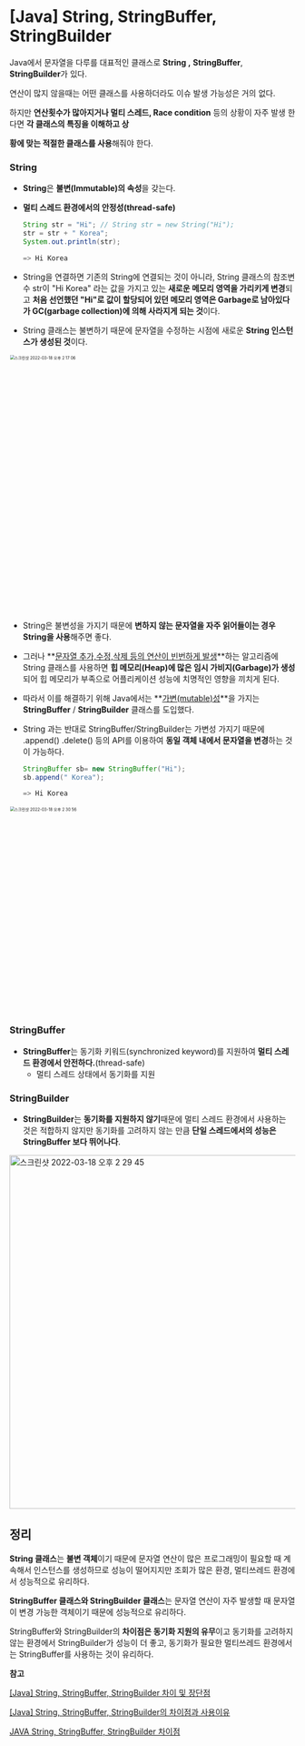 # [Java] String, StringBuffer, StringBuilder

Java에서 문자열을 다루를 대표적인 클래스로 **String ,** **StringBuffer**, **StringBuilder**가 있다. 

연산이 많지 않을때는 어떤 클래스를 사용하더라도 이슈 발생 가능성은 거의 없다. 

하지만 **연산횟수가 많아지거나 멀티 스레드, Race condition** 등의 상황이 자주 발생 한다면 **각 클래스의 특징을 이해하고 상**

**황에 맞는 적절한 클래스를 사용**해줘야 한다.





### String

- **String**은 **불변(Immutable)의 속성**을 갖는다.

- **멀티 스레드 환경에서의 안정성(thread-safe)**

  ````java
  String str = "Hi"; // String str = new String("Hi");
  str = str + " Korea";
  System.out.println(str);
  
  => Hi Korea
  ````

- String을 연결하면 기존의 String에 연결되는 것이 아니라, String 클래스의 참조변수 str이 "Hi Korea" 라는 값을 가지고 있는 **새로운 메모리 영역을 가리키게 변경**되고 **처음 선언했던 "Hi"로 값이 할당되어 있던 메모리 영역은 Garbage로 남아있다가 GC(garbage collection)에 의해 사라지게 되는 것**이다. 

- String 클래스는 불변하기 때문에 문자열을 수정하는 시점에 새로운 **String 인스턴스가 생성된 것**이다.

<img width="902" alt="스크린샷 2022-03-18 오후 2 17 06" src="https://user-images.githubusercontent.com/73063032/158941941-c3888759-4dcb-41be-9c61-2e2141ea4d22.png" style="zoom:50%;" >

- String은 불변성을 가지기 때문에 **변하지 않는 문자열을 자주 읽어들이는 경우 String을 사용**해주면 좋다. 

- 그러나 **<u>문자열 추가,수정,삭제 등의 연산이 빈번하게 발생</u>**하는 알고리즘에 String 클래스를 사용하면 **힙 메모리(Heap)에 많은 임시 가비지(Garbage)가 생성**되어 힙 메모리가 부족으로 어플리케이션 성능에 치명적인 영향을 끼치게 된다.

- 따라서 이를 해결하기 위해 Java에서는 **<u>가변(mutable)성</u>**을 가지는 **StringBuffer** / **StringBuilder** 클래스를 도입했다.

- String 과는 반대로 StringBuffer/StringBuilder는 가변성 가지기 때문에 .append() .delete() 등의 API를 이용하여 **동일 객체 내에서 문자열을 변경**하는 것이 가능하다. 

  ````java
  StringBuffer sb= new StringBuffer("Hi"); 
  sb.append(" Korea");
  
  => Hi Korea

<img width="722" alt="스크린샷 2022-03-18 오후 2 30 56" src="https://user-images.githubusercontent.com/73063032/158943252-b8d527b7-ca22-424d-8227-a306ca810c1a.png" style="zoom:50%;" >



 

### StringBuffer

- **StringBuffer**는 동기화 키워드(synchronized keyword)를 지원하여 **멀티 스레드 환경에서 안전하다.**(thread-safe)
  - 멀티 스레드 상태에서 동기화를 지원



### StringBuilder

- **StringBuilder**는 **동기화를 지원하지 않기**때문에 멀티 스레드 환경에서 사용하는 것은 적합하지 않지만 동기화를 고려하지 않는 만큼 **단일 스레드에서의 성능은 StringBuffer 보다 뛰어나다**.





<img width="622" alt="스크린샷 2022-03-18 오후 2 29 45" src="https://user-images.githubusercontent.com/73063032/158943130-894efd7a-7383-4d0f-9fa8-c11d5dfc92a4.png">



## 정리

**String 클래스**는 **불변 객체**이기 때문에 문자열 연산이 많은 프로그래밍이 필요할 때 계속해서 인스턴스를 생성하므로 성능이 떨어지지만 조회가 많은 환경, 멀티쓰레드 환경에서 성능적으로 유리하다.

**StringBuffer 클래스와 StringBuilder 클래스**는 문자열 연산이 자주 발생할 때 문자열이 변경 가능한 객체이기 때문에 성능적으로 유리하다.

StringBuffer와 StringBuilder의 **차이점은 동기화 지원의 유무**이고 동기화를 고려하지 않는 환경에서 StringBuilder가 성능이 더 좋고, 동기화가 필요한 멀티쓰레드 환경에서는 StringBuffer를 사용하는 것이 유리하다.





**참고**

[[Java] String, StringBuffer, StringBuilder 차이 및 장단점](https://ifuwanna.tistory.com/221)

[[Java] String, StringBuffer, StringBuilder의 차이점과 사용이유](https://coding-factory.tistory.com/546)

[JAVA String, StringBuffer, StringBuilder 차이점](https://jeong-pro.tistory.com/85)

